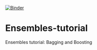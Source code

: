 [![Binder](https://mybinder.org/badge_logo.svg)](https://mybinder.org/v2/gh/ErickChacon/ensembles-tutorial.git/HEAD?urlpath=%2Fdoc%2Ftree%2Fnotebooks)

# Ensembles-tutorial

Ensembles tutorial: Bagging and Boosting
